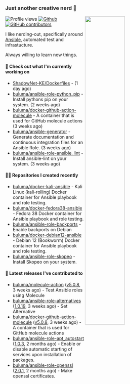 ### Just another creative nerd 👋


![Profile views](https://gpvc.arturio.dev/buluma) <a href="https://gitstats.me/buluma">
  <img align="right" src="https://github-readme-stats.vercel.app/api?username=buluma&theme=gotham&show_icons=true" width="50%"/>
</a>
[![Github](https://img.shields.io/badge/-buluma-black?style=flat&labelColor=black&logo=github&logoColor=white&include_all_commits=true&count_private=true)](https://gitstats.me/buluma)
[![GitHub contributors](https://img.shields.io/github/contributors/buluma/badges.svg)](https://GitHub.com/buluma/badges/graphs/contributors/)

I like nerding-out, specifically around [Ansible](https://github.com/ansible/ansible), automated test and infrastucture.

Always willing to learn new things.

#### 👷 Check out what I'm currently working on

- [ShadowNet-KE/Dockerfiles](https://github.com/ShadowNet-KE/Dockerfiles) -  (1 day ago)
- [buluma/ansible-role-python_pip](https://github.com/buluma/ansible-role-python_pip) - Install pythons pip on your system. (2 weeks ago)
- [buluma/docker-github-action-molecule](https://github.com/buluma/docker-github-action-molecule) - A container that is used for GitHub molecule actions (3 weeks ago)
- [buluma/ansible-generator](https://github.com/buluma/ansible-generator) - Generate documentation and continuous integration files for an Ansible Role. (3 weeks ago)
- [buluma/ansible-role-ansible_lint](https://github.com/buluma/ansible-role-ansible_lint) - Install ansible-lint on your system. (3 weeks ago)

#### 👨‍💻 Repositories I created recently

- [buluma/docker-kali-ansible](https://github.com/buluma/docker-kali-ansible) - Kali Linux (kali-rolling) Docker container for Ansible playbook and role testing. 
- [buluma/docker-fedora38-ansible](https://github.com/buluma/docker-fedora38-ansible) - Fedora 38 Docker container for Ansible playbook and role testing.
- [buluma/ansible-role-backports](https://github.com/buluma/ansible-role-backports) - Enable backports on Debian
- [buluma/docker-debian12-ansible](https://github.com/buluma/docker-debian12-ansible) - Debian 12 (Bookworm) Docker container for Ansible playbook and role testing.
- [buluma/ansible-role-skopeo](https://github.com/buluma/ansible-role-skopeo) - Install Skopeo on your system.

#### 🚀 Latest releases I've contributed to

- [buluma/molecule-action](https://github.com/buluma/molecule-action) ([v5.0.8](https://github.com/buluma/molecule-action/releases/tag/v5.0.8), 3 weeks ago) - Test Ansible roles using Molecule
- [buluma/ansible-role-alternatives](https://github.com/buluma/ansible-role-alternatives) ([1.0.19](https://github.com/buluma/ansible-role-alternatives/releases/tag/1.0.19), 3 weeks ago) - Set Alternative
- [buluma/docker-github-action-molecule](https://github.com/buluma/docker-github-action-molecule) ([v5.0.8](https://github.com/buluma/docker-github-action-molecule/releases/tag/v5.0.8), 3 weeks ago) - A container that is used for GitHub molecule actions
- [buluma/ansible-role-apt_autostart](https://github.com/buluma/ansible-role-apt_autostart) ([1.0.3](https://github.com/buluma/ansible-role-apt_autostart/releases/tag/1.0.3), 2 months ago) - Enable or disable automatic starting of services upon installation of packages.
- [buluma/ansible-role-openssl](https://github.com/buluma/ansible-role-openssl) ([2.0.1](https://github.com/buluma/ansible-role-openssl/releases/tag/2.0.1), 2 months ago) - Make openssl certificates.


